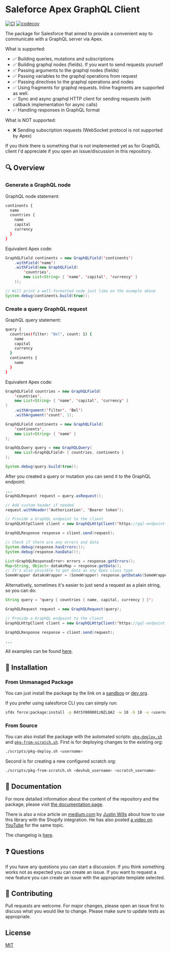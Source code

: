 # Saleforce Apex GraphQL Client

[![CI](https://github.com/IlyaMatsuev/Apex-GraphQL-Client/actions/workflows/scratch-org-ci.yml/badge.svg?branch=main)](https://github.com/IlyaMatsuev/Apex-GraphQL-Client/actions/workflows/scratch-org-ci.yml)
[![codecov](https://codecov.io/gh/IlyaMatsuev/Apex-GraphQL-Client/branch/main/graph/badge.svg?token=ZOSPAKZTGC)](https://codecov.io/gh/IlyaMatsuev/Apex-GraphQL-Client)

The package for Salesforce that aimed to provide a convenient way to communicate with a GraphQL server via Apex.

What is supported:

-   ✅ Building queries, mutations and subscriptions
-   ✅ Building graphql nodes (fields). If you want to send requests yourself
-   ✅ Passing arguments to the graphql nodes (fields)
-   ✅ Passing variables to the graphql operations from request
-   ✅ Passing directives to the graphql operations and nodes
-   ✅ Using fragments for graphql requests. Inline fragments are supported as well.
-   ✅ Sync and async graphql HTTP client for sending requests (with callback implementation for async calls)
-   ✅ Handling responses in GraphQL format

What is NOT supported:

-   ❌ Sending subscription requests (WebSocket protocol is not supported by Apex)

If you think there is something that is not implemented yet as for GraphQL client I'd appreciate if you open an issue/discussion in this repository.

## 🔍 Overview

### Generate a GraphQL node

GraphQL node statement:

```bash
continents {
  name
  countries {
    name
    capital
    currency
  }
}
```

Equivalent Apex code:

```java
GraphQLField continents = new GraphQLField('continents')
    .withField('name')
    .withField(new GraphQLField(
        'countries',
        new List<String> { 'name', 'capital', 'currency' }
    ));

// Will print a well-formatted node just like on the example above
System.debug(continents.build(true));
```

### Create a query GraphQL request

GraphQL query statement:

```bash
query {
  countries(filter: "Bel", count: 1) {
    name
    capital
    currency
  }
  continents {
    name
  }
}
```

Equivalent Apex code:

```java
GraphQLField countries = new GraphQLField(
    'countries',
    new List<String> { 'name', 'capital', 'currency' }
)
    .withArgument('filter', 'Bel')
    .withArgument('count', 1);

GraphQLField continents = new GraphQLField(
    'continents',
    new List<String> { 'name' }
);

GraphQLQuery query = new GraphQLQuery(
    new List<GraphQLField> { countries, continents }
);

System.debug(query.build(true));
```

After you created a query or mutation you can send it to the GraphQL endpoint:

```java
...
GraphQLRequest request = query.asRequest();

// Add custom header if needed
request.withHeader('Authorization', 'Bearer token');

// Provide a GraphQL endpoint to the client
GraphQLHttpClient client = new GraphQLHttpClient('https://gql-endpoint.com/graphql');

GraphQLResponse response = client.send(request);

// Check if there are any errors and data
System.debug(response.hasErrors());
System.debug(response.hasData());

List<GraphQLResponseError> errors = response.getErrors();
Map<String, Object> dataAsMap = response.getData();
// It's also possible to get data as any Apex class type
SomeWrapper dataAsWrapper = (SomeWrapper) response.getDataAs(SomeWrapper.class);
```

Alternatively, sometimes it's easier to just send a request as a plain string, so you can do:

```java
String query = 'query { countries { name, capital, currency } }';

GraphQLRequest request = new GraphQLRequest(query);

// Provide a GraphQL endpoint to the client
GraphQLHttpClient client = new GraphQLHttpClient('https://gql-endpoint.com/graphql');

GraphQLResponse response = client.send(request);

...
```

All examples can be found [here](docs/examples/).

## 🚀 Installation

### From Unmanaged Package

You can just install the package by the link on a [sandbox](http://test.salesforce.com/packaging/installPackage.apexp?p0=04t5Y000001zNZLQA2) or [dev org](http://login.salesforce.com/packaging/installPackage.apexp?p0=04t5Y000001zNZLQA2).

If you prefer using salesforce CLI you can simply run:

```bash
sfdx force:package:install -p 04t5Y000001zNZLQA2 -w 10 -b 10 -u <username>
```

### From Source

You can also install the package with the automated scripts: [`pkg-deploy.sh`](scripts/pkg-deploy.sh) and [`pkg-from-scratch.sh`](scripts/pkg-from-scratch.sh). First is for deploying changes to the existing org:

```bash
./scripts/pkg-deploy.sh <username>
```

Second is for creating a new configured scratch org:

```bash
./scripts/pkg-from-scratch.sh <devhub_username> <scratch_username>
```

## 📝 Documentation

For more detailed information about the content of the repository and the package, please visit [the documentation page](https://ilyamatsuev.github.io/Apex-GraphQL-Client/).

There is also a nice article on [medium.com](https://medium.com) by [Justin Wills](https://medium.com/@justin.wills_27437) about how to use this library with the Shopify integration. He has also posted [a video on YouTube](https://www.youtube.com/watch?v=KfooQmDCGnk&t=6s) for the same topic.

The changelog is [here](https://ilyamatsuev.github.io/Apex-GraphQL-Client/#/changelog).

## ❓ Questions

If you have any questions you can start a discussion. If you think something works not as expected you can create an issue. If you want to request a new feature you can create an issue with the appropriate template selected.

## 🤝 Contributing

Pull requests are welcome. For major changes, please open an issue first to discuss what you would like to change.
Please make sure to update tests as appropriate.

## License

[MIT](LICENSE)
